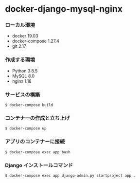 # docker-django-mysql-nginx

### ローカル環境

- docker 19.03
- docker-compose 1.27.4
- git 2.17

### 作成する環境

- Python 3.8.5
- MySQL 8.0
- nginx 1.18

### サービスの構築

```
$ docker-compose build
```

### コンテナーの作成と立ち上げ

```
$ docker-compose up
```

### アプリのコンテナーに接続

```
$ docker-compose exec app bash
```

### Django インストールコマンド

```
$ docker-compose exec app django-admin.py startproject app .
```
